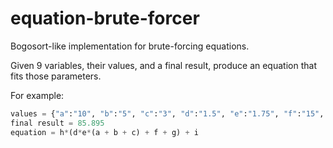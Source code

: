 # equation-brute-forcer

Bogosort-like implementation for brute-forcing equations.

Given 9 variables, their values, and a final result, produce an equation that fits those parameters.

For example:
```python
values = {"a":"10", "b":"5", "c":"3", "d":"1.5", "e":"1.75", "f":"15", "g":"20", "h":"1.02", "i":"2"}
final result = 85.895
equation = h*(d*e*(a + b + c) + f + g) + i
```